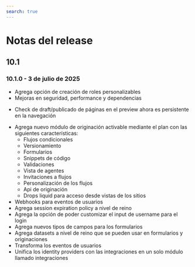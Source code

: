 ```yaml
---
search: true
---
```


# Notas del release

## 10.1

### 10.1.0 - 3 de julio de 2025
<Badge text="Core" type="core" vertical="middle"/>

* Agrega opción de creación de roles personalizables
* Mejoras en seguridad, performance y dependencias

<Badge text="Channels" type="channels" vertical="middle"/>

* Check de draft/publicado de páginas en el preview ahora es persistente en la navegación

<Badge text="Customers" type="customers" vertical="middle"/>

* Agrega nuevo módulo de originación activable mediante el plan con las siguientes características:
  * Flujos condicionales
  * Versionamiento
  * Formularios
  * Snippets de código 
  * Validaciones
  * Vista de agentes
  * Invitaciones a flujos
  * Personalización de los flujos
  * Api de originación
  * Drops liquid para acceso desde vistas de los sitios
* Webhooks para eventos de usuarios
* Agrega session expiration policy a nivel de reino
* Agrega la opción de poder customizar el input de username para el login
* Agrega nuevos tipos de campos para los formularios
* Agrega datasets a nivel de reino que se pueden usar en formularios y originaciones
* Transforma los eventos de usuarios 
* Unifica los identity providers con las integraciones en un solo módulo llamado integraciones

